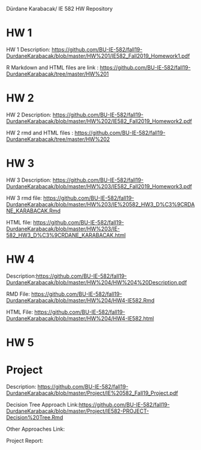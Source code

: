Dürdane Karabacak/ IE 582 HW Repository
# HW 1
 HW 1 Description: https://github.com/BU-IE-582/fall19-DurdaneKarabacak/blob/master/HW%201/IE582_Fall2019_Homework1.pdf
 
 R Markdown and HTML files are link : https://github.com/BU-IE-582/fall19-DurdaneKarabacak/tree/master/HW%201
 
# HW 2 
  HW 2 Description: https://github.com/BU-IE-582/fall19-DurdaneKarabacak/blob/master/HW%202/IE582_Fall2019_Homework2.pdf
  
  HW 2 rmd and HTML files : https://github.com/BU-IE-582/fall19-DurdaneKarabacak/tree/master/HW%202
  
# HW 3
  HW 3 Description: https://github.com/BU-IE-582/fall19-DurdaneKarabacak/blob/master/HW%203/IE582_Fall2019_Homework3.pdf
  
  HW 3 rmd file: https://github.com/BU-IE-582/fall19-DurdaneKarabacak/blob/master/HW%203/IE%20582_HW3_D%C3%9CRDANE_KARABACAK.Rmd
  
  HTML file: https://github.com/BU-IE-582/fall19-DurdaneKarabacak/blob/master/HW%203/IE-582_HW3_D%C3%9CRDANE_KARABACAK.html
  
# HW 4 
  Description:https://github.com/BU-IE-582/fall19-DurdaneKarabacak/blob/master/HW%204/HW%204%20Description.pdf
  
  RMD File: https://github.com/BU-IE-582/fall19-DurdaneKarabacak/blob/master/HW%204/HW4-IE582.Rmd
  
  HTML File: https://github.com/BU-IE-582/fall19-DurdaneKarabacak/blob/master/HW%204/HW4-IE582.html
  
# HW 5 

# Project
  Description: https://github.com/BU-IE-582/fall19-DurdaneKarabacak/blob/master/Project/IE%20582_Fall19_Project.pdf
  
  Decision Tree Approach Link:https://github.com/BU-IE-582/fall19-DurdaneKarabacak/blob/master/Project/IE582-PROJECT-Decision%20Tree.Rmd
  
  Other Approaches Link:
  
  Project Report:
  
  
